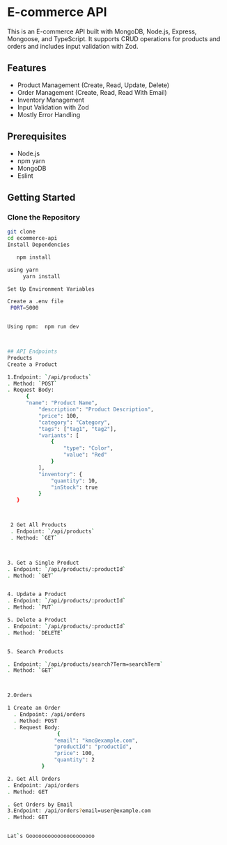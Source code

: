 # E-commerce API

This is an E-commerce API built with MongoDB, Node.js, Express, Mongoose, and TypeScript. It supports CRUD operations for products and orders and includes input validation with Zod.

## Features

- Product Management (Create, Read, Update, Delete)
- Order Management (Create, Read, Read With Email)
- Inventory Management
- Input Validation with Zod
- Mostly Error Handling

## Prerequisites

- Node.js
- npm  yarn 
- MongoDB 
- Eslint

## Getting Started

### Clone the Repository

```sh
git clone 
cd ecommerce-api
Install Dependencies

   npm install

using yarn
     yarn install

Set Up Environment Variables

Create a .env file 
 PORT=5000


Using npm:  npm run dev



## API Endpoints
Products
Create a Product

1.Endpoint: `/api/products`
. Method: `POST`
. Request Body: 
      {
      "name": "Product Name",
          "description": "Product Description",
          "price": 100,
          "category": "Category",
          "tags": ["tag1", "tag2"],
          "variants": [
              {
                  "type": "Color",
                  "value": "Red"
              }
          ],
          "inventory": {
              "quantity": 10,
              "inStock": true
          }
   }      



 2 Get All Products
 . Endpoint: `/api/products`
 . Method: `GET`



3. Get a Single Product
. Endpoint: `/api/products/:productId`
. Method: `GET`


4. Update a Product
. Endpoint: `/api/products/:productId`
. Method: `PUT`

5. Delete a Product
. Endpoint: `/api/products/:productId`
. Method: `DELETE`


5. Search Products

. Endpoint: `/api/products/search?Term=searchTerm`
. Method: `GET`



2.Orders

1 Create an Order
  . Endpoint: /api/orders
  . Method: POST
  . Request Body:
                {
               "email": "kmc@example.com",
               "productId": "productId",
               "price": 100,
               "quantity": 2
           }

2. Get All Orders
. Endpoint: /api/orders
. Method: GET

. Get Orders by Email
3.Endpoint: /api/orders?email=user@example.com
. Method: GET


Lat`s Gooooooooooooooooooooo



